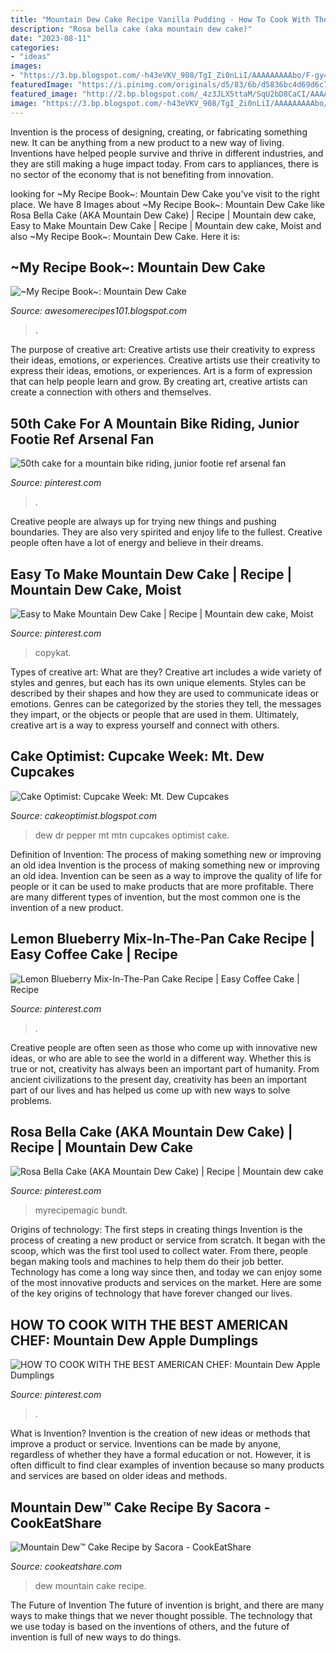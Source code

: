 ```yaml
---
title: "Mountain Dew Cake Recipe Vanilla Pudding - How To Cook With The Best American Chef: Mountain Dew Apple Dumplings"
description: "Rosa bella cake (aka mountain dew cake)"
date: "2023-08-11"
categories:
- "ideas"
images:
- "https://3.bp.blogspot.com/-h43eVKV_908/TgI_Zi0nLiI/AAAAAAAAAbo/F-gy4yis_F4/s1600/DrDew1.jpg"
featuredImage: "https://i.pinimg.com/originals/d5/83/6b/d5836bc4d69d6c7175bfc5b75d54f353.jpg"
featured_image: "http://2.bp.blogspot.com/_4z3JLX5ttaM/SqU2bD8CaCI/AAAAAAAAARw/L8RZQNYNki4/w1200-h630-p-k-no-nu/IMG_1782.JPG"
image: "https://3.bp.blogspot.com/-h43eVKV_908/TgI_Zi0nLiI/AAAAAAAAAbo/F-gy4yis_F4/s1600/DrDew1.jpg"
---
```



Invention is the process of designing, creating, or fabricating something new. It can be anything from a new product to a new way of living. Inventions have helped people survive and thrive in different industries, and they are still making a huge impact today. From cars to appliances, there is no sector of the economy that is not benefiting from innovation.

	

		
looking for ~My Recipe Book~: Mountain Dew Cake you've visit to the right place. We have 8 Images about ~My Recipe Book~: Mountain Dew Cake like Rosa Bella Cake (AKA Mountain Dew Cake) | Recipe | Mountain dew cake, Easy to Make Mountain Dew Cake | Recipe | Mountain dew cake, Moist and also ~My Recipe Book~: Mountain Dew Cake. Here it is:
		
    
## ~My Recipe Book~: Mountain Dew Cake

<img loading=lazy src="http://2.bp.blogspot.com/_4z3JLX5ttaM/SqU2bD8CaCI/AAAAAAAAARw/L8RZQNYNki4/w1200-h630-p-k-no-nu/IMG_1782.JPG" onerror="this.onerror=null;this.src='https://tse1.mm.bing.net/th?id=OIP.dV8oq9qzIbAjRGDJ9NJU2QHaD4&amp;pid=15.1';" alt="~My Recipe Book~: Mountain Dew Cake">

_Source: awesomerecipes101.blogspot.com_

>. 

	

The purpose of creative art: Creative artists use their creativity to express their ideas, emotions, or experiences.
Creative artists use their creativity to express their ideas, emotions, or experiences. Art is a form of expression that can help people learn and grow. By creating art, creative artists can create a connection with others and themselves.

    
## 50th Cake For A Mountain Bike Riding, Junior Footie Ref Arsenal Fan

<img loading=lazy src="https://i.pinimg.com/originals/73/33/8a/73338ad854e6c9a9d7792f963ef96c13.jpg" onerror="this.onerror=null;this.src='https://tse1.mm.bing.net/th?id=OIP.5VddXa4XAyh_8s9lE2dIlwHaJ7&amp;pid=15.1';" alt="50th cake for a mountain bike riding, junior footie ref arsenal fan">

_Source: pinterest.com_

>. 

	

Creative people are always up for trying new things and pushing boundaries. They are also very spirited and enjoy life to the fullest. Creative people often have a lot of energy and believe in their dreams.

    
## Easy To Make Mountain Dew Cake | Recipe | Mountain Dew Cake, Moist

<img loading=lazy src="https://i.pinimg.com/originals/b3/c0/48/b3c0480deb3d69b1a3562f0c8dd915f0.jpg" onerror="this.onerror=null;this.src='https://tse2.mm.bing.net/th?id=OIP.oH2B_8BvqiYT6n9q6AmZ1gHaLH&amp;pid=15.1';" alt="Easy to Make Mountain Dew Cake | Recipe | Mountain dew cake, Moist">

_Source: pinterest.com_

>copykat. 

	

Types of creative art: What are they?
Creative art includes a wide variety of styles and genres, but each has its own unique elements. Styles can be described by their shapes and how they are used to communicate ideas or emotions. Genres can be categorized by the stories they tell, the messages they impart, or the objects or people that are used in them. Ultimately, creative art is a way to express yourself and connect with others.

    
## Cake Optimist: Cupcake Week: Mt. Dew Cupcakes

<img loading=lazy src="https://3.bp.blogspot.com/-h43eVKV_908/TgI_Zi0nLiI/AAAAAAAAAbo/F-gy4yis_F4/s1600/DrDew1.jpg" onerror="this.onerror=null;this.src='https://tse3.mm.bing.net/th?id=OIP.zFotflClF-IV3dSiirJvsgHaE6&amp;pid=15.1';" alt="Cake Optimist: Cupcake Week: Mt. Dew Cupcakes">

_Source: cakeoptimist.blogspot.com_

>dew dr pepper mt mtn cupcakes optimist cake. 

	

Definition of Invention: The process of making something new or improving an old idea
Invention is the process of making something new or improving an old idea. Invention can be seen as a way to improve the quality of life for people or it can be used to make products that are more profitable. There are many different types of invention, but the most common one is the invention of a new product.

    
## Lemon Blueberry Mix-In-The-Pan Cake Recipe | Easy Coffee Cake | Recipe

<img loading=lazy src="https://i.pinimg.com/originals/d5/83/6b/d5836bc4d69d6c7175bfc5b75d54f353.jpg" onerror="this.onerror=null;this.src='https://tse3.mm.bing.net/th?id=OIP.d5xUhcZ5w0Qrh29RgagjLQHaE8&amp;pid=15.1';" alt="Lemon Blueberry Mix-In-The-Pan Cake Recipe | Easy Coffee Cake | Recipe">

_Source: pinterest.com_

>. 

	

Creative people are often seen as those who come up with innovative new ideas, or who are able to see the world in a different way. Whether this is true or not, creativity has always been an important part of humanity. From ancient civilizations to the present day, creativity has been an important part of our lives and has helped us come up with new ways to solve problems.

    
## Rosa Bella Cake (AKA Mountain Dew Cake) | Recipe | Mountain Dew Cake

<img loading=lazy src="https://i.pinimg.com/originals/73/86/b7/7386b7feb1ffae2079e35b0951e9c007.jpg" onerror="this.onerror=null;this.src='https://tse2.mm.bing.net/th?id=OIP.SY2gSizSN-VxqU4BT62hvwHaJ3&amp;pid=15.1';" alt="Rosa Bella Cake (AKA Mountain Dew Cake) | Recipe | Mountain dew cake">

_Source: pinterest.com_

>myrecipemagic bundt. 

	

Origins of technology: The first steps in creating things
Invention is the process of creating a new product or service from scratch. It began with the scoop, which was the first tool used to collect water. From there, people began making tools and machines to help them do their job better. Technology has come a long way since then, and today we can enjoy some of the most innovative products and services on the market. Here are some of the key origins of technology that have forever changed our lives.

    
## HOW TO COOK WITH THE BEST AMERICAN CHEF: Mountain Dew Apple Dumplings

<img loading=lazy src="https://i.pinimg.com/736x/a8/aa/74/a8aa7441cee67102a7699a9e8dc90922--easy-apple-dumplings-mountain-dew.jpg" onerror="this.onerror=null;this.src='https://tse1.mm.bing.net/th?id=OIP.k0MrMsZy3F4DFmxuE3QSywAAAA&amp;pid=15.1';" alt="HOW TO COOK WITH THE BEST AMERICAN CHEF: Mountain Dew Apple Dumplings">

_Source: pinterest.com_

>. 

	

What is Invention?
Invention is the creation of new ideas or methods that improve a product or service. Inventions can be made by anyone, regardless of whether they have a formal education or not. However, it is often difficult to find clear examples of invention because so many products and services are based on older ideas and methods.

    
## Mountain Dew™ Cake Recipe By Sacora - CookEatShare

<img loading=lazy src="https://s3.amazonaws.com/grecipes/public/pictures/recipes/1298627/mountaindewcake.jpg" onerror="this.onerror=null;this.src='https://tse3.mm.bing.net/th?id=OIP.YfzDuPoosmiiHfD9NJrBuwAAAA&amp;pid=15.1';" alt="Mountain Dew™ Cake Recipe by Sacora - CookEatShare">

_Source: cookeatshare.com_

>dew mountain cake recipe. 

	

The Future of Invention
The future of invention is bright, and there are many ways to make things that we never thought possible. The technology that we use today is based on the inventions of others, and the future of invention is full of new ways to do things.

